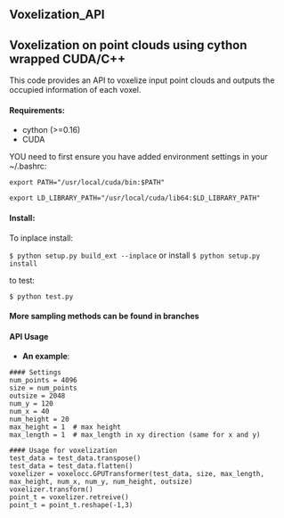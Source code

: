 ## Voxelization_API

## Voxelization on point clouds using cython wrapped CUDA/C++
This code provides an API to voxelize input point clouds and outputs the occupied information of each voxel.

#### Requirements:
* cython (>=0.16)
* CUDA

YOU need to first ensure you have added environment settings in your ~/.bashrc:

`export PATH="/usr/local/cuda/bin:$PATH"`

`export LD_LIBRARY_PATH="/usr/local/cuda/lib64:$LD_LIBRARY_PATH"`

#### Install:

To inplace install:

`$ python setup.py build_ext --inplace`
or install
`$ python setup.py install`

to test:

`$ python test.py`

#### More sampling methods can be found in branches

#### API Usage

* **An example**:

```
#### Settings
num_points = 4096
size = num_points
outsize = 2048
num_y = 120
num_x = 40
num_height = 20
max_height = 1  # max height
max_length = 1  # max_length in xy direction (same for x and y)

#### Usage for voxelization
test_data = test_data.transpose()
test_data = test_data.flatten()
voxelizer = voxelocc.GPUTransformer(test_data, size, max_length, max_height, num_x, num_y, num_height, outsize)
voxelizer.transform()
point_t = voxelizer.retreive()
point_t = point_t.reshape(-1,3)
```
